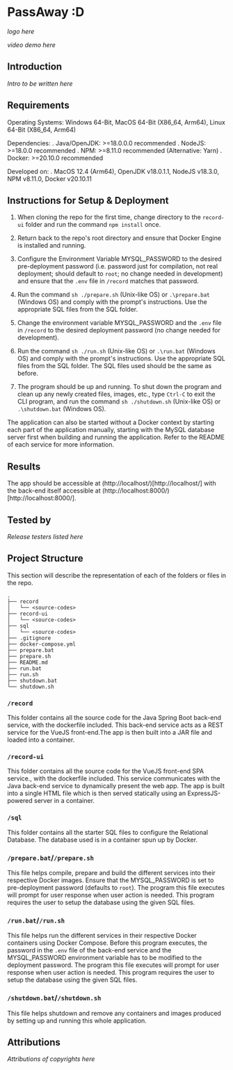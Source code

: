 # PassAway :D

_logo here_

_video demo here_

## Introduction

_Intro to be written here_

## Requirements

Operating Systems: Windows 64-Bit, MacOS 64-Bit (X86_64, Arm64), Linux 64-Bit (X86_64, Arm64)

Dependencies:
.  Java/OpenJDK: >=18.0.0.0 recommended
.  NodeJS: >=18.0.0 recommended
.  NPM: >=8.11.0 recommended (Alternative: Yarn)
.  Docker: >=20.10.0 recommended

Developed on:
.  MacOS 12.4 (Arm64), OpenJDK v18.0.1.1, NodeJS v18.3.0, NPM v8.11.0, Docker v20.10.11

## Instructions for Setup & Deployment

1.  When cloning the repo for the first time, change directory to the `record-ui` folder and run the command `npm install` once. 

2.  Return back to the repo's root directory and ensure that Docker Engine is installed and running. 

3.  Configure the Environment Variable MYSQL_PASSWORD to the desired pre-deployment password (i.e. password just for compilation, not real deployment; should default to `root`; no change needed in development) and ensure that the `.env` file in `/record` matches that password. 

4.  Run the command `sh ./prepare.sh` (Unix-like OS) or `.\prepare.bat` (Windows OS) and comply with the prompt's instructions. Use the appropriate SQL files from the SQL folder. 

5.  Change the environment variable MYSQL_PASSWORD and the `.env` file in `/record` to the desired deployment password (no change needed for development). 

6.  Run the command `sh ./run.sh` (Unix-like OS) or `.\run.bat` (Windows OS) and comply with the prompt's instructions. Use the appropriate SQL files from the SQL folder. The SQL files used should be the same as before. 

7.  The program should be up and running. To shut down the program and clean up any newly created files, images, etc., type `Ctrl-C` to exit the CLI program, and run the command `sh ./shutdown.sh` (Unix-like OS) or `.\shutdown.bat` (Windows OS). 

The application can also be started without a Docker context by starting each part of the application manually, starting with the MySQL database server first when building and running the application. Refer to the README of each service for more information. 

## Results

The app should be accessible at (http://localhost/)[http://localhost/] with the back-end itself accessible at (http://localhost:8000/)[http://localhost:8000/]. 

## Tested by

_Release testers listed here_

## Project Structure

This section will describe the representation of each of the folders or files in the repo.

```
.
├── record
│   └── <source-codes>
├── record-ui
│   └── <source-codes>
├── sql
│   └── <source-codes>
├── .gitignore
├── docker-compose.yml
├── prepare.bat
├── prepare.sh
├── README.md
├── run.bat
├── run.sh
├── shutdown.bat
└── shutdown.sh
```

### `/record`
This folder contains all the source code for the Java Spring Boot back-end service, with the dockerfile included. This back-end service acts as a REST service for the VueJS front-end.The app is then built into a JAR file and loaded into a container. 

### `/record-ui`
This folder contains all the source code for the VueJS front-end SPA service., with the dockerfile included. This service communicates with the Java back-end service to dynamically present the web app. The app is built into a single HTML file which is then served statically using an ExpressJS-powered server in a container. 

### `/sql`
This folder contains all the starter SQL files to configure the Relational Database. The database used is in a container spun up by Docker. 

### `/prepare.bat`/`/prepare.sh`
This file helps compile, prepare and build the different services into their respective Docker images. Ensure that the MYSQL_PASSWORD is set to pre-deployment password (defaults to `root`). The program this file executes will prompt for user response when user action is needed. This program requires the user to setup the database using the given SQL files. 

### `/run.bat`/`/run.sh`
This file helps run the different services in their respective Docker containers using Docker Compose. Before this program executes, the password in the `.env` file of the back-end service and the MYSQL_PASSWORD environment variable has to be modified to the deployment password. The program this file executes will prompt for user response when user action is needed. This program requires the user to setup the database using the given SQL files. 

### `/shutdown.bat`/`/shutdown.sh`
This file helps shutdown and remove any containers and images produced by setting up and running this whole application.  

## Attributions

_Attributions of copyrights here_
